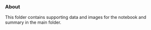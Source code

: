### About

This folder contains supporting data and images for the notebook and summary in the main folder.
